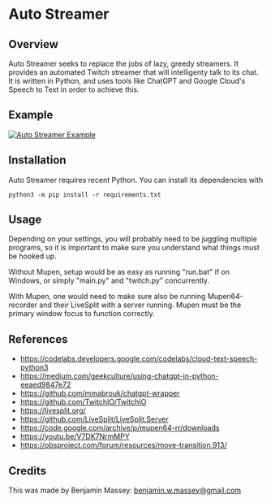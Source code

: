# Auto Streamer

## Overview

Auto Streamer seeks to replace the jobs of lazy, greedy streamers. It provides an automated Twitch streamer that will intelligenty talk to its chat. It is written in Python, and uses tools like ChatGPT and Google Cloud's Speech to Text in order to achieve this.

## Example

[![Auto Streamer Example](https://img.youtube.com/vi/Vim87nP5ZAI/0.jpg)](https://www.youtube.com/watch?v=Vim87nP5ZAI)

## Installation

Auto Streamer requires recent Python. You can install its dependencies with

```
python3 -m pip install -r requirements.txt
```

## Usage

Depending on your settings, you will probably need to be juggling multiple programs, so it is important to make sure you understand what things must be hooked up.

Without Mupen, setup would be as easy as running "run.bat" if on Windows, or simply "main.py" and "twitch.py" concurrently.

With Mupen, one would need to make sure also be running Mupen64-recorder and their LiveSplit with a server running. Mupen must be the primary window focus to function correctly.

## References

- https://codelabs.developers.google.com/codelabs/cloud-text-speech-python3
- https://medium.com/geekculture/using-chatgpt-in-python-eeaed9847e72
- https://github.com/mmabrouk/chatgpt-wrapper
- https://github.com/TwitchIO/TwitchIO
- https://livesplit.org/
- https://github.com/LiveSplit/LiveSplit.Server
- https://code.google.com/archive/p/mupen64-rr/downloads
- https://youtu.be/V7DK7NrmMPY
- https://obsproject.com/forum/resources/move-transition.913/

## Credits

This was made by Benjamin Massey: benjamin.w.massey@gmail.com
